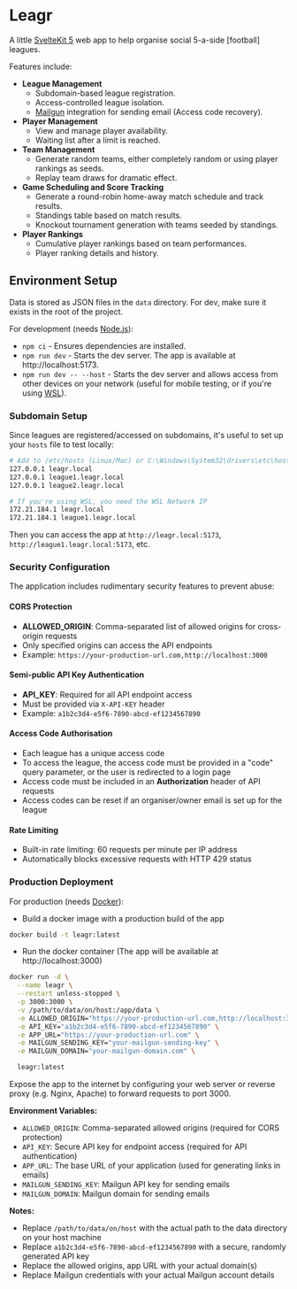 # Leagr

A little [SvelteKit 5](https://svelte.dev/) web app to help organise social 5-a-side [football] leagues.

Features include:

- **League Management**
    - Subdomain-based league registration.
    - Access-controlled league isolation.
    - [Mailgun](https://www.mailgun.com/) integration for sending email (Access code recovery).
- **Player Management**
    - View and manage player availability.
    - Waiting list after a limit is reached.
- **Team Management**
    - Generate random teams, either completely random or using player rankings as seeds.
    - Replay team draws for dramatic effect.
- **Game Scheduling and Score Tracking**
    - Generate a round-robin home-away match schedule and track results.
    - Standings table based on match results.
    - Knockout tournament generation with teams seeded by standings.
- **Player Rankings**
    - Cumulative player rankings based on team performances.
    - Player ranking details and history.

## Environment Setup

Data is stored as JSON files in the `data` directory. For dev, make sure it exists in the root of the project.

For development (needs [Node.js](https://nodejs.org/en)):

- `npm ci` - Ensures dependencies are installed.
- `npm run dev` - Starts the dev server. The app is available at http://localhost:5173.
- `npm run dev -- --host` - Starts the dev server and allows access from other devices on your network (useful for mobile testing, or if you're using [WSL](https://learn.microsoft.com/en-us/windows/wsl/)).

### Subdomain Setup

Since leagues are registered/accessed on subdomains, it's useful to set up your `hosts` file to test locally:

```bash
# Add to /etc/hosts (Linux/Mac) or C:\Windows\System32\drivers\etc\hosts (Windows)
127.0.0.1 leagr.local
127.0.0.1 league1.leagr.local
127.0.0.1 league2.leagr.local

# If you're using WSL, you need the WSL Network IP
172.21.184.1 leagr.local
172.21.184.1 league1.leagr.local
```

Then you can access the app at `http://leagr.local:5173`, `http://league1.leagr.local:5173`, etc.

### Security Configuration

The application includes rudimentary security features to prevent abuse:

#### CORS Protection

- **ALLOWED_ORIGIN**: Comma-separated list of allowed origins for cross-origin requests
- Only specified origins can access the API endpoints
- Example: `https://your-production-url.com,http://localhost:3000`

#### Semi-public API Key Authentication

- **API_KEY**: Required for all API endpoint access
- Must be provided via `X-API-KEY` header
- Example: `a1b2c3d4-e5f6-7890-abcd-ef1234567890`

#### Access Code Authorisation

- Each league has a unique access code
- To access the league, the access code must be provided in a "code" query parameter, or the user is redirected to a login page
- Access code must be included in an **Authorization** header of API requests
- Access codes can be reset if an organiser/owner email is set up for the league

#### Rate Limiting

- Built-in rate limiting: 60 requests per minute per IP address
- Automatically blocks excessive requests with HTTP 429 status

### Production Deployment

For production (needs [Docker](https://www.docker.com/)):

- Build a docker image with a production build of the app

```bash
docker build -t leagr:latest
```

- Run the docker container (The app will be available at http://localhost:3000)

```bash
docker run -d \
  --name leagr \
  --restart unless-stopped \
  -p 3000:3000 \
  -v /path/to/data/on/host:/app/data \
  -e ALLOWED_ORIGIN="https://your-production-url.com,http://localhost:3000" \
  -e API_KEY="a1b2c3d4-e5f6-7890-abcd-ef1234567890" \
  -e APP_URL="https://your-production-url.com" \
  -e MAILGUN_SENDING_KEY="your-mailgun-sending-key" \
  -e MAILGUN_DOMAIN="your-mailgun-domain.com" \

  leagr:latest
```

Expose the app to the internet by configuring your web server or reverse proxy (e.g. Nginx, Apache) to forward requests to port 3000.

**Environment Variables:**

- `ALLOWED_ORIGIN`: Comma-separated allowed origins (required for CORS protection)
- `API_KEY`: Secure API key for endpoint access (required for API authentication)
- `APP_URL`: The base URL of your application (used for generating links in emails)
- `MAILGUN_SENDING_KEY`: Mailgun API key for sending emails
- `MAILGUN_DOMAIN`: Mailgun domain for sending emails

**Notes:**

- Replace `/path/to/data/on/host` with the actual path to the data directory on your host machine
- Replace `a1b2c3d4-e5f6-7890-abcd-ef1234567890` with a secure, randomly generated API key
- Replace the allowed origins, app URL with your actual domain(s)
- Replace Mailgun credentials with your actual Mailgun account details

